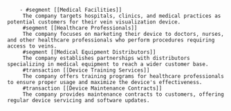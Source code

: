         - #segment [[Medical Facilities]]
         The company targets hospitals, clinics, and medical practices as potential customers for their vein visualization device.
         #segment [[Healthcare Professionals]]
         The company focuses on marketing their device to doctors, nurses, and other healthcare professionals who perform procedures requiring access to veins.
         #segment [[Medical Equipment Distributors]]
         The company establishes partnerships with distributors specializing in medical equipment to reach a wider customer base.
         #transaction [[Device Training Services]]
         The company offers training programs for healthcare professionals to ensure proper usage and maximize the device's effectiveness.
         #transaction [[Device Maintenance Contracts]]
         The company provides maintenance contracts to customers, offering regular device servicing and software updates.



